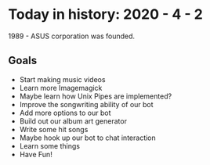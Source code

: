 Today in history: 2020 - 4 - 2
==============================

1989 - ASUS corporation was founded.

Goals
-----

- Start making music videos
- Learn more Imagemagick
- Maybe learn how Unix Pipes are implemented?
- Improve the songwriting ability of our bot
- Add more options to our bot
- Build out our album art generator
- Write some hit songs
- Maybe hook up our bot to chat interaction
- Learn some things
- Have Fun!
